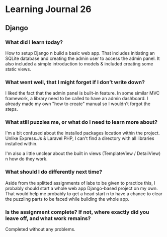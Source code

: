 # Learning Journal 26

## Django

### What did I learn today?

How to setup Django n build a basic web app. That includes initiating an SQLite database and creating the admin user to access the admin panel. It also included a simple introduction to models & included creating some static views.

### What went well, that I might forget if I don’t write down?

I liked the fact that the admin panel is built-in feature. In some similar MVC framework, a library need to be called to have an admin dashboard. I already made my own "how to create" manual so I wouldn't forgot the steps.

### What still puzzles me, or what do I need to learn more about?

I'm a bit confused about the installed packages location within the project. Unlike Express.Js & Laravel PHP, I can't find a directory with all libraries installed within.

I'm also a little unclear about the built in views (TemplateView / DetailView) n how do they work.

### What should I do differently next time?

Aside from the splitted assignments of labs to be given to practice this, I probably should start a whole web app Django-based project on my own. That would help me probably to get a head start n to have a chance to clear the puzzling parts to be faced while building the whole app.

### Is the assignment complete? If not, where exactly did you leave off, and what work remains?

Completed without any problems.
